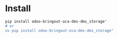 # Install

```bash
pip install odoo-bringout-oca-dms-dms_storage"
# or
uv pip install odoo-bringout-oca-dms-dms_storage"
```
